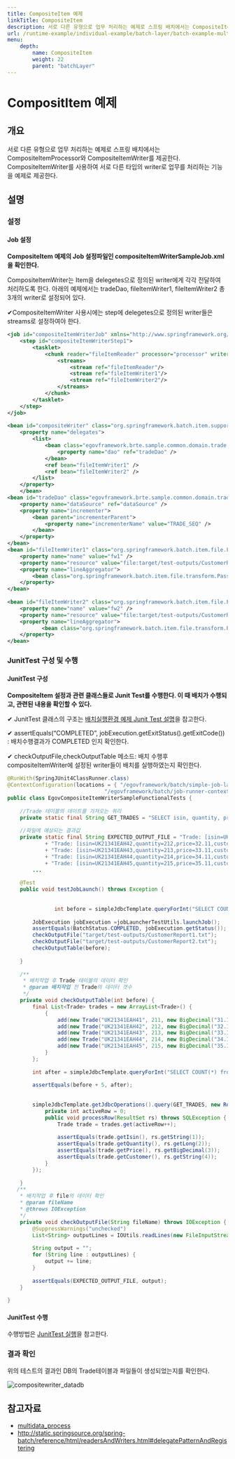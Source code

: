 ```yaml
---
title: CompositeItem 예제
linkTitle: CompositeItem
description: 서로 다른 유형으로 업무 처리하는 예제로 스프링 배치에서는 CompositeItemProcessor와 CompositeItemWriter를 제공한다. CompositeItemWriter를 사용하여 서로 다른 타입의 writer로 업무를 처리하는 기능을 예제로 제공한다.
url: /runtime-example/individual-example/batch-layer/batch-example-multi-composite_item/
menu:
    depth:
        name: CompositeItem
        weight: 22
        parent: "batchLayer"
---
```

# CompositItem 예제

## 개요
서로 다른 유형으로 업무 처리하는 예제로 스프링 배치에서는 CompositeItemProcessor와 CompositeItemWriter를 제공한다. CompositeItemWriter를 사용하여 서로 다른 타입의 writer로 업무를 처리하는 기능을 예제로 제공한다.

## 설명
### 설정
#### Job 설정
<b>CompositeItem 예제의 Job 설정파일인 compositeItemWriterSampleJob.xml을 확인한다.</b>

CompositeItemWriter는 Item을 delegetes으로 정의된 writer에게 각각 전달하여 처리하도록 한다. 아래의 예제에서는 tradeDao, fileItemWriter1, fileItemWriter2 총 3개의 writer로 설정되어 있다.

✔CompositeItemWriter 사용시에는 step에 delegetes으로 정의된 writer들은 streams로 설정하여야 한다.

```xml
<job id="compositeItemWriterJob" xmlns="http://www.springframework.org/schema/batch" >
	<step id="compositeItemWriterStep1">
		<tasklet>
			<chunk reader="fileItemReader" processor="processor" writer="compositeWriter" commit-interval="1">
				<streams>
					<stream ref="fileItemReader"/>
					<stream ref="fileItemWriter1"/>
					<stream ref="fileItemWriter2"/>
				</streams>
			</chunk>
		</tasklet>
	</step>
</job>
 
<bean id="compositeWriter" class="org.springframework.batch.item.support.CompositeItemWriter">
	<property name="delegates">
		<list>
			<bean class="egovframework.brte.sample.common.domain.trade.TradeWriter">
				<property name="dao" ref="tradeDao" />
			</bean>
			<ref bean="fileItemWriter1" />
			<ref bean="fileItemWriter2" />
		</list>
	</property>
	</bean>
<bean id="tradeDao" class="egovframework.brte.sample.common.domain.trade.JdbcTradeDao">
	<property name="dataSource" ref="dataSource" />
	<property name="incrementer">
		<bean parent="incrementerParent">
			<property name="incrementerName" value="TRADE_SEQ" />
		</bean>
	</property>
</bean>
<bean id="fileItemWriter1" class="org.springframework.batch.item.file.FlatFileItemWriter">
	<property name="name" value="fw1" />
	<property name="resource" value="file:target/test-outputs/CustomerReport1.txt" />
	<property name="lineAggregator">
		<bean class="org.springframework.batch.item.file.transform.PassThroughLineAggregator" />
	</property>
</bean>
 
<bean id="fileItemWriter2" class="org.springframework.batch.item.file.FlatFileItemWriter">
	<property name="name" value="fw2" />
	<property name="resource" value="file:target/test-outputs/CustomerReport2.txt" />
	<property name="lineAggregator">
	       <bean class="org.springframework.batch.item.file.transform.PassThroughLineAggregator" />
	</property>
</bean>
```

### JunitTest 구성 및 수행
#### JunitTest 구성
<b>CompositeItem 설정과 관련 클래스들로 Junit Test를 수행한다. 이 때 배치가 수행되고, 관련된 내용을 확인할 수 있다.</b>

✔ JunitTest 클래스의 구조는 [배치실행환경 예제 Junit Test 설명](../../runtime-example/individual-example/batch-layer/batch-example-run_junit_test.md)을 참고한다.

✔ assertEquals(“COMPLETED”, jobExecution.getExitStatus().getExitCode()) : 배치수행결과가 COMPLETED 인지 확인한다.

✔ checkOutputFile,checkOutputTable 메소드: 배치 수행후 compositeItemWriter에 설정된 writer들이 배치를 실행하였는지 확인한다.

```java
@RunWith(SpringJUnit4ClassRunner.class)
@ContextConfiguration(locations = { "/egovframework/batch/simple-job-launcher-context.xml", "/egovframework/batch/jobs/compositeItemWriterSampleJob.xml",
                               "/egovframework/batch/job-runner-context.xml" })
public class EgovCompositeItemWriterSampleFunctionalTests {
 
	//Trade 테이블의 데이트를 가져오는 쿼리 
	private static final String GET_TRADES = "SELECT isin, quantity, price, customer FROM TRADE order by isin";
 
	//파일에 예상되는 결과값
	private static final String EXPECTED_OUTPUT_FILE = "Trade: [isin=UK21341EAH41,quantity=211,price=31.11,customer=customer1]"
			+ "Trade: [isin=UK21341EAH42,quantity=212,price=32.11,customer=customer2]"
			+ "Trade: [isin=UK21341EAH43,quantity=213,price=33.11,customer=customer3]"
			+ "Trade: [isin=UK21341EAH44,quantity=214,price=34.11,customer=customer4]"
			+ "Trade: [isin=UK21341EAH45,quantity=215,price=35.11,customer=customer5]";
        ...
 
	@Test
	public void testJobLaunch() throws Exception {
 
 
               int before = simpleJdbcTemplate.queryForInt("SELECT COUNT(*) from TRADE");
 
		JobExecution jobExecution =jobLauncherTestUtils.launchJob();
		assertEquals(BatchStatus.COMPLETED, jobExecution.getStatus());
		checkOutputFile("target/test-outputs/CustomerReport1.txt");
		checkOutputFile("target/test-outputs/CustomerReport2.txt");
		checkOutputTable(before);
 
	}
 
	/**
	 * 배치작업 후 Trade 테이블의 데이터 확인
	 * @param 배치작업 전 Trade의 데이터 갯수
	 */
	private void checkOutputTable(int before) {
		final List<Trade> trades = new ArrayList<Trade>() {
			{
				add(new Trade("UK21341EAH41", 211, new BigDecimal("31.11"), "customer1"));
				add(new Trade("UK21341EAH42", 212, new BigDecimal("32.11"), "customer2"));
				add(new Trade("UK21341EAH43", 213, new BigDecimal("33.11"), "customer3"));
				add(new Trade("UK21341EAH44", 214, new BigDecimal("34.11"), "customer4"));
				add(new Trade("UK21341EAH45", 215, new BigDecimal("35.11"), "customer5"));
			}
		};
 
		int after = simpleJdbcTemplate.queryForInt("SELECT COUNT(*) from TRADE");
 
		assertEquals(before + 5, after);
 
 
		simpleJdbcTemplate.getJdbcOperations().query(GET_TRADES, new RowCallbackHandler() {
			private int activeRow = 0;
			public void processRow(ResultSet rs) throws SQLException {
				Trade trade = trades.get(activeRow++);
 
				assertEquals(trade.getIsin(), rs.getString(1));
				assertEquals(trade.getQuantity(), rs.getLong(2));
				assertEquals(trade.getPrice(), rs.getBigDecimal(3));
				assertEquals(trade.getCustomer(), rs.getString(4));
			}
		});
 
	}
   /**
    * 배치작업 후 file의 데이터 확인
    * @param fileName
    * @throws IOException
    */
	private void checkOutputFile(String fileName) throws IOException {
		@SuppressWarnings("unchecked")
		List<String> outputLines = IOUtils.readLines(new FileInputStream(fileName));
 
		String output = "";
		for (String line : outputLines) {
			output += line;
		}
 
		assertEquals(EXPECTED_OUTPUT_FILE, output);
	}
 
}
```

#### JunitTest 수행
수행방법은 [JunitTest 실행](/egovframe-development/test-tool/test-case.md)을 참고한다.

### 결과 확인
위의 테스트의 결과인 DB의 Trade테이블과 파일들이 생성되었는지를 확인한다.

![compositewriter_datadb](./images/compositewriter_datadb.png)

## 참고자료
- [multidata_process](../../egovframe-runtime/batch-layer/batch-core-multidata_process.md)
- http://static.springsource.org/spring-batch/reference/html/readersAndWriters.html#delegatePatternAndRegistering
